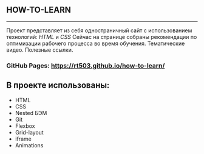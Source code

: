 ## **HOW-TO-LEARN**
---
Проект представляет из себя одностраничный сайт с использованием технологий: *HTML* и *CSS*
Сейчас на странице собраны рекомендации по оптимизации рабочего процесса во время обучения. Тематические видео. Полезные ссылки.

### GitHub Pages: https://rt503.github.io/how-to-learn/

## В проекте использованы: 

* HTML
* CSS
* Nested БЭМ
* Git
* Flexbox 
* Grid-layout
* iframe
* Animations
